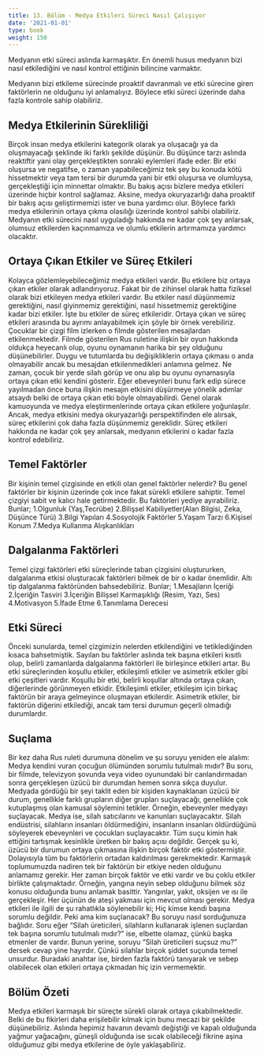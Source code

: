```yaml
---
title: 13. Bölüm - Medya Etkileri Süreci Nasıl Çalışıyor
date: '2021-01-01'
type: book
weight: 150
---
```


Medyanın etki süreci aslında karmaşıktır. En önemli husus medyanın bizi nasıl etkilediğini ve nasıl kontrol ettiğinin bilincine varmaktır. 

Medyanın bizi etkileme sürecinde proaktif davranmalı ve etki sürecine giren faktörlerin ne olduğunu iyi anlamalıyız. Böylece etki süreci üzerinde daha fazla kontrole sahip olabiliriz. 




<!--more-->

## Medya Etkilerinin Sürekliliği

Birçok insan medya etkilerini kategorik olarak ya oluşacağı ya da oluşmayacağı şeklinde iki farklı şekilde düşünür. Bu düşünce tarzı aslında reaktiftir yani olay gerçekleştikten sonraki eylemleri ifade eder. Bir etki oluşursa ve negatifse, o zaman yapabileceğimiz tek şey bu konuda kötü hissetmektir veya tam tersi bir durumda yani bir etki oluşursa ve olumluysa, gerçekleştiği için minnettar olmaktır. 
Bu bakış açısı bizlere medya etkileri üzerinde hiçbir kontrol sağlamaz. Aksine, medya okuryazarlığı daha proaktif bir bakış açısı geliştirmemizi ister ve buna yardımcı olur. 
Böylece farklı medya etkilerinin ortaya çıkma olasılığı üzerinde kontrol sahibi olabiliriz. Medyanın etki sürecini nasıl uyguladığı hakkında ne kadar çok şey anlarsak, olumsuz etkilerden kaçınmamıza ve olumlu etkilerin artırmamıza yardımcı olacaktır. 



## Ortaya Çıkan Etkiler ve Süreç Etkileri

Kolayca gözlemleyebileceğimiz medya etkileri vardır. Bu etkilere biz ortaya çıkan etkiler olarak adlandırıyoruz. Fakat bir de zihinsel olarak hatta fiziksel olarak bizi etkileyen medya etkileri vardır. Bu etkiler nasıl düşünmemiz gerektiğini, nasıl giyinmemiz gerektiğini, nasıl hissetmemiz gerektiğine kadar bizi etkiler. İşte bu etkiler de süreç etkileridir. 
Ortaya çıkan ve süreç etkileri arasında bu ayrımı anlayabilmek için şöyle bir örnek verebiliriz. Çocuklar bir çizgi film izlerken o filmde gösterilen mesajlardan etkilenmektedir. Filmde gösterilen Rus ruletine ilişkin bir oyun hakkında oldukça heyecanlı olup, oyunu oynamanın harika bir şey olduğunu düşünebilirler. Duygu ve tutumlarda bu değişikliklerin ortaya çıkması o anda olmayabilir ancak bu mesajdan etkilenmedikleri anlamına gelmez. Ne zaman, çocuk bir yerde silah görüp ve onu alıp bu oyunu oynamasıyla ortaya çıkan etki kendini gösterir. Eğer ebeveynleri bunu fark edip sürece yayılmadan önce buna ilişkin mesajın etkisini düşürmeye yönelik adımlar atsaydı belki de ortaya çıkan etki böyle olmayabilirdi. 
Genel olarak kamuoyunda ve medya eleştirmenlerinde ortaya çıkan etkilere yoğunlaşılır. Ancak, medya etkisini medya okuryazarlığı perspektifinden ele alırsak, süreç etkilerini çok daha fazla düşünmemiz gereklidir. 
Süreç etkileri hakkında ne kadar çok şey anlarsak, medyanın etkilerini o kadar fazla kontrol edebiliriz. 




## Temel Faktörler

Bir kişinin temel çizgisinde en etkili olan genel faktörler nelerdir? Bu genel faktörler bir kişinin üzerinde çok ince fakat sürekli etkilere sahiptir. Temel çizgiyi sabit ve kalıcı hale getirmektedir. Bu faktörleri yediye ayırabiliriz. Bunlar; 
1.Olgunluk (Yaş,Tecrübe)
2.Bilişsel Kabiliyetler(Alan Bilgisi, Zeka, Düşünce Türü)
3.Bilgi Yapıları
4.Sosyolojik Faktörler
5.Yaşam Tarzı
6.Kişisel Konum
7.Medya Kullanma Alışkanlıkları




## Dalgalanma Faktörleri 

Temel çizgi faktörleri etki süreçlerinde taban çizgisini oluştururken, dalgalanma etkisi oluşturacak faktörleri bilmek de bir o kadar önemlidir. Altı tip dalgalanma faktöründen bahsedebiliriz. Bunlar; 
1.Mesajların İçeriği 
2.İçeriğin Tasviri 
3.İçeriğin Bilişsel Karmaşıklığı (Resim, Yazı, Ses)
4.Motivasyon 
5.İfade Etme 
6.Tanımlama Derecesi 


## Etki Süreci 

Önceki sunularda, temel çizgimizin nelerden etkilendiğini ve tetiklediğinden kısaca bahsetmiştik. Sayılan bu faktörler aslında tek başına etkileri kısıtlı olup, belirli zamanlarda dalgalanma faktörleri ile birleşince etkileri artar. 
Bu etki süreçlerinden koşullu etkiler, etkileşimli etkiler ve asimetrik etkiler gibi etki çeşitleri vardır. 
Koşullu bir etki, belirli koşullar altında ortaya çıkan, diğerlerinde görünmeyen etkidir. Etkileşimli etkiler, etkileşim için birkaç faktörün bir araya gelmeyince oluşmayan etkilerdir. Asimetrik etkiler, bir faktörün diğerini etkilediği, ancak tam tersi durumun geçerli olmadığı durumlardır. 



## Suçlama

Bir kez daha Rus ruleti durumuna dönelim ve şu soruyu yeniden ele alalım: Medya kendini vuran çocuğun ölümünden sorumlu tutulmalı mıdır? 
Bu soru, bir filmde, televizyon şovunda veya video oyunundaki bir canlandırmadan sonra gerçekleşen üzücü bir durumdan hemen sonra sıkça duyulur. Medyada gördüğü bir şeyi taklit eden bir kişiden kaynaklanan üzücü bir durum, genellikle farklı grupların diğer grupları suçlayacağı, genellikle çok kutuplaşmış olan kamusal söylemini tetikler. 
Örneğin, ebeveynler medyayı suçlayacak. Medya ise, silah satıcılarını ve kanunları suçlayacaktır. Silah endüstrisi, silahların insanları öldürmediğini, insanların insanları öldürdüğünü söyleyerek ebeveynleri ve çocukları suçlayacaktır. Tüm suçu kimin hak ettiğini tartışmak kesinlikle üretken bir bakış açısı değildir. 
Gerçek şu ki, üzücü bir durumun ortaya çıkmasına ilişkin birçok faktör etki göstermiştir. Dolayısıyla tüm bu faktörlerin ortadan kaldırılması gerekmektedir. 
Karmaşık toplumumuzda nadiren tek bir faktörün bir etkiye neden olduğunu anlamamız gerekir. Her zaman birçok faktör ve etki vardır ve bu çoklu etkiler birlikte çalışmaktadır. Örneğin, yangına neyin sebep olduğunu bilmek söz konusu olduğunda bunu anlamak basittir. Yangınlar, yakıt, oksijen ve ısı ile gerçekleşir. Her üçünün de ateşi yakması için mevcut olması gerekir. Medya etkileri ile ilgili de şu rahatlıkla söylenebilir ki; Hiç kimse kendi başına sorumlu değildir.
Peki ama kim suçlanacak? Bu soruyu nasıl sorduğunuza bağlıdır. Soru eğer “Silah üreticileri, silahların kullanarak işlenen suçlardan tek başına sorumlu tutulmalı mıdır?” ise, elbette olamaz, çünkü başka etmenler de vardır. 
Bunun yerine, soruyu “Silah üreticileri suçsuz mu?” dersek cevap yine hayırdır. Çünkü silahlar birçok şiddet suçunda temel unsurdur. Buradaki anahtar ise, birden fazla faktörü tanıyarak ve sebep olabilecek olan etkileri ortaya çıkmadan hiç izin vermemektir.  


## Bölüm Özeti

Medya etkileri karmaşık bir süreçte sürekli olarak ortaya çıkabilmektedir. Belki de bu fikirleri daha erişilebilir kılmak için bunu mecazi bir şekilde düşünebiliriz. Aslında hepimiz havanın devamlı değiştiği ve kapalı olduğunda yağmur yağacağını, güneşli olduğunda ise sıcak olabileceği fikrine aşina olduğumuz gibi medya etkilerine de öyle yaklaşabiliriz. 




